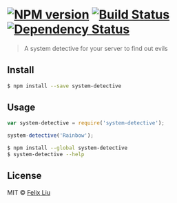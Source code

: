 #  [![NPM version][npm-image]][npm-url] [![Build Status][travis-image]][travis-url] [![Dependency Status][daviddm-url]][daviddm-image]

> A system detective for your server to find out evils


## Install

```sh
$ npm install --save system-detective
```


## Usage

```js
var system-detective = require('system-detective');

system-detective('Rainbow');
```

```sh
$ npm install --global system-detective
$ system-detective --help
```


## License

MIT © [Felix Liu](lyfeyaj.com)


[npm-url]: https://npmjs.org/package/system-detective
[npm-image]: https://badge.fury.io/js/system-detective.svg
[travis-url]: https://travis-ci.org/lyfeyaj/system-detective
[travis-image]: https://travis-ci.org/lyfeyaj/system-detective.svg?branch=master
[daviddm-url]: https://david-dm.org/lyfeyaj/system-detective.svg?theme=shields.io
[daviddm-image]: https://david-dm.org/lyfeyaj/system-detective
